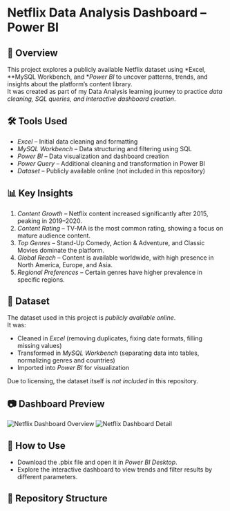 # Netflix Data Analysis Dashboard – Power BI

## 📌 Overview
This project explores a publicly available Netflix dataset using *Excel, **MySQL Workbench, and **Power BI* to uncover patterns, trends, and insights about the platform’s content library.  
It was created as part of my Data Analysis learning journey to practice *data cleaning, SQL queries, and interactive dashboard creation*.

## 🛠 Tools Used
- *Excel* – Initial data cleaning and formatting
- *MySQL Workbench* – Data structuring and filtering using SQL
- *Power BI* – Data visualization and dashboard creation
- *Power Query* – Additional cleaning and transformation in Power BI
- *Dataset* – Publicly available online (not included in this repository)

## 📊 Key Insights
1. *Content Growth* – Netflix content increased significantly after 2015, peaking in 2019–2020.
2. *Content Rating* – TV-MA is the most common rating, showing a focus on mature audience content.
3. *Top Genres* – Stand-Up Comedy, Action & Adventure, and Classic Movies dominate the platform.
4. *Global Reach* – Content is available worldwide, with high presence in North America, Europe, and Asia.
5. *Regional Preferences* – Certain genres have higher prevalence in specific regions.

## 📂 Dataset
The dataset used in this project is *publicly available online*.  
It was:
- Cleaned in *Excel* (removing duplicates, fixing date formats, filling missing values)
- Transformed in *MySQL Workbench* (separating data into tables, normalizing genres and countries)
- Imported into *Power BI* for visualization

Due to licensing, the dataset itself is *not included* in this repository.

## 📷 Dashboard Preview
![Netflix Dashboard Overview](netflix_dashboard_overview_cropped.jpg)
![Netflix Dashboard Detail](netflix_dashboard_detail_cropped.jpg)

## 🚀 How to Use
- Download the .pbix file and open it in *Power BI Desktop*.
- Explore the interactive dashboard to view trends and filter results by different parameters.

## 📂 Repository Structure

